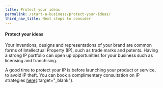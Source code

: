 ```yaml
---
title: Protect your ideas
permalink: /start-a-business/protect-your-ideas/
third_nav_title: Next steps to consider
---
```


#### Protect your ideas

Your inventions, designs and representations of your brand are common forms of Intellectual Property (IP), such as trade marks and patents. Having a strong IP portfolio can open up opportunities for your business such as licensing and franchising.

A good time to protect your IP is before launching your product or service, to avoid IP theft. You can book a complimentary consultation on IP strategies [here](/images/start/protect_your_ideas.jpg){:target="_blank"}.